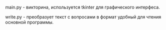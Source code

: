 main.py - викторина, используется tkinter для графического интерфеса.

write.py - преобразует текст с вопросами в формат удобный для чтения основной программы.
